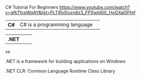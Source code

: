 C# Tutorial For Beginners 
https://www.youtube.com/watch?v=gfkTfcpWqAY&list=PLTjRvDozrdlz3_FPXwb6lX_HoGXa09Yef

<table>
  <tr>
    <th>C#</th>
    <td>C# is a programming language</td>
    <td></td>
  </tr>
<table>
  <tr>
    <th>.NET</th>
    <td></td>
    <td></td>
  </tr>
</table>
 vs 

.NET is a framework for building applications on Windows

.NET
CLR: Common Language Runtime
Class Library
